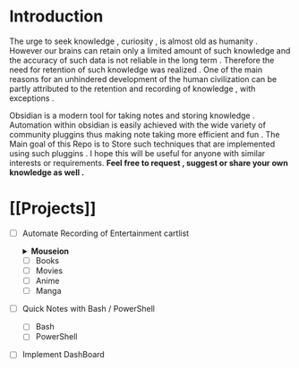 # Introduction
<p>
The urge to seek knowledge , curiosity , is almost old as humanity . However our brains can retain only a limited amount of such knowledge and the accuracy of such data is not reliable in the long term . Therefore the need for retention of such knowledge was realized . One of the main reasons for an unhindered development of the human civilization can be partly attributed to the retention and recording of knowledge , with exceptions . 
</p>
<p>
Obsidian is a modern tool for taking notes and storing knowledge . Automation within obsidian is easily achieved with the wide variety of community pluggins thus making note taking more efficient and fun . The Main goal of this Repo is to Store such techniques that are implemented using such pluggins . I hope this will be useful for anyone with similar interests or requirements. <b> Feel free to request , suggest or share your own knowledge as well .</b> 
</p> 

# [[Projects]]
- [ ] Automate Recording of Entertainment cartlist 
    <details>
    <summary><b>Mouseion</b></summary>
    The name originates from the goddesses of arts, "shrine of the Muses" . The folowing name was given to largest greek library .  
    </details>
    
    - [ ] Books
    - [ ] Movies
    - [ ] Anime
    - [ ] Manga
- [ ] Quick Notes with Bash / PowerShell
    - [ ] Bash
    - [ ] PowerShell
- [ ] Implement DashBoard